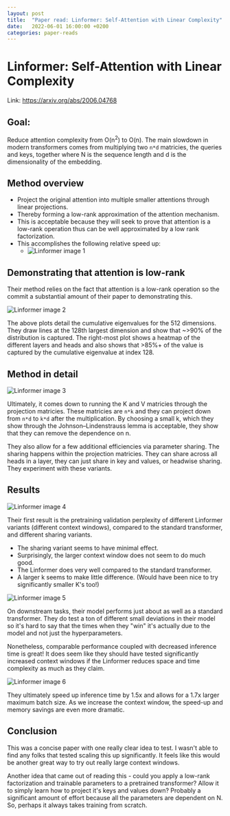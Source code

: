 ```yaml
---
layout: post
title:  "Paper read: Linformer: Self-Attention with Linear Complexity"
date:   2022-06-01 16:00:00 +0200
categories: paper-reads
---
```


# Linformer: Self-Attention with Linear Complexity
Link: https://arxiv.org/abs/2006.04768

## Goal:
Reduce attention complexity from O(n<sup>2</sup>) to O(n). The main slowdown in modern transformers comes from multiplying two `n*d` matricies, the queries and keys, together where N is the sequence length and d is the dimensionality of the embedding. 

## Method overview
- Project the original attention into multiple smaller attentions through linear projections.
- Thereby forming a low-rank approximation of the attention mechanism.
- This is acceptable because they will seek to prove that attention is a low-rank operation thus can be well approximated by a low rank factorization.
- This accomplishes the following relative speed up:
	- ![Linformer image 1]({{site.url}}/assets/images/linformer/image-1.png)

## Demonstrating that attention is low-rank
Their method relies on the fact that attention is a low-rank operation so the commit a substantial amount of their paper to demonstrating this.

![Linformer image 2]({{site.url}}/assets/images/linformer/image-2.png)

The above plots detail the cumulative eigenvalues for the 512 dimensions. They draw lines at the 128th largest dimension and show that ~>90% of the distribution is captured. The right-most plot shows a heatmap of the different layers and heads and also shows that >85%+ of the value is captured by the cumulative eigenvalue at index 128.

## Method in detail

![Linformer image 3]({{site.url}}/assets/images/linformer/image-3.png)

Ultimately, it comes down to running the K and V matricies through the projection matricies. These matricies are `n*k` and they can project down from `n*d` to `k*d` after the multiplication. By choosing a small k, which they show through the Johnson–Lindenstrauss lemma is acceptable, they show that they can remove the dependence on n.

They also allow for a few additional efficiencies via parameter sharing. The sharing happens within the projection matricies. They can share across all heads in a layer, they can just share in key and values, or headwise sharing. They experiment with these variants.

## Results

![Linformer image 4]({{site.url}}/assets/images/linformer/image-4.png)

Their first result is the pretraining validation perplexity of different Linformer variants (different context windows), compared to the standard transformer, and different sharing variants.
- The sharing variant seems to have minimal effect.
- Surprisingly, the larger context window does not seem to do much good.
- The Linformer does very well compared to the standard transformer.
- A larger k seems to make little difference. (Would have been nice to try significantly smaller K's too!)

![Linformer image 5]({{site.url}}/assets/images/linformer/image-5.png)

On downstream tasks, their model performs just about as well as a standard transformer. They do test a ton of different small deviations in their model so it's hard to say that the times when they "win" it's actually due to the model and not just the hyperparameters.

Nonetheless, comparable performance coupled with decreased inference time is great! It does seem like they should have tested significantly increased context windows if the Linformer reduces space and time complexity as much as they claim.

![Linformer image 6]({{site.url}}/assets/images/linformer/image-6.png)

They ultimately speed up inference time by 1.5x and allows for a 1.7x larger maximum batch size. As we increase the context window, the speed-up and memory savings are even more dramatic.

## Conclusion
This was a concise paper with one really clear idea to test. I wasn't able to find any folks that tested scaling this up significantly. It feels like this would be another great way to try out really large context windows.

Another idea that came out of reading this - could you apply a low-rank factorization and trainable parameters to a pretrained transformer? Allow it to simply learn how to project it's keys and values down? Probably a significant amount of effort because all the parameters are dependent on N. So, perhaps it always takes training from scratch.